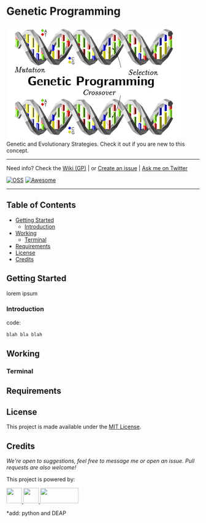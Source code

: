 # Genetic Programming 
<a>
    <img src="https://github.com/blackvitriol/github/blob/master/images/GA.png?raw=true" align="center />
</a>


*Welcome !* This repository contains work related to programming using [Genetic](https://en.wikipedia.org/wiki/Genetic_programming) and Evolutionary Strategies.  Check it out if you are new to this concept.

---

Need info? Check the [Wiki (GP)](https://en.wikipedia.org/wiki/Genetic_programming) | or [Create an issue](https://github.com/blackvitriol/Genetic_Programming/issues/new) | [Ask me on Twitter](https://twitter.com/ahmadovich_)

[![OSS](https://badges.frapsoft.com/os/v2/open-source.svg?v=103)](https://github.com/ellerbrock/open-source-badges/)
[![Awesome](https://cdn.rawgit.com/sindresorhus/awesome/d7305f38d29fed78fa85652e3a63e154dd8e8829/media/badge.svg)](https://github.com/sindresorhus/awesome)

---

## Table of Contents

- [Getting Started](https://github.com/blackvitriol/Genetic_Programming#getting-started)
  - [Introduction](https://github.com/blackvitriol/Genetic_Programming#introduction)
- [Working](https://github.com/blackvitriol/Genetic_Programming#working)
  - [Terminal](https://github.com/blackvitriol/Genetic_Programming#terminal)
- [Requirements](https://github.com/blackvitriol/Genetic_Programming#requirements)
- [License](https://github.com/blackvitriol/Genetic_Programming#license)
- [Credits](https://github.com/blackvitriol/Genetic_Programming#credits)

## Getting Started

lorem ipsum


### Introduction

code:

```groovy
blah bla blah
```

## Working

### Terminal

## Requirements

## License
This project is made available under the [MIT License](http://www.opensource.org/licenses/mit-license.php).

## Credits

*We're open to suggestions, feel free to message me or open an issue.*
*Pull requests are also welcome!*

This project is powered by:

<a href="https://www.jetbrains.com/idea/">
    <img src="https://github.com/Hexworks/zircon/blob/master/images/idea_logo.png" width="40" height="40" />
</a>
<a href="https://kotlinlang.org/">
    <img src="https://github.com/Hexworks/zircon/blob/master/images/kotlin_logo.png" width="40" height="40" />
</a>
<a href="http://serpent.ai/">
    <img src="http://assets.serpent.ai/serpent_landing.png" width="100" height="40" />
</a>



*add: python and DEAP

